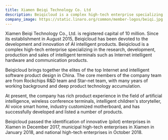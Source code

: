 ```yaml
---
title: Xiamen Beiqi Technology Co. Ltd
description: Beiqicloud is a complex high-tech enterprise specializing in the research, development, production and sales of intelligent terminals such as Internet intelligent hardware and communication products.
company_image: https://static.linaro.org/common/member-logos/beiqi.jpg
---
```

Xiamen Beiqi Technology Co., Ltd. is registered capital of 10 million. Since its establishment in August 2015, Beiqicloud has been devoted to the development and innovation of AI intelligent products. Beiqicloud is a complex high-tech enterprise specializing in the research, development, production and sales of intelligent terminals such as Internet intelligent hardware and communication products.

Beiqicloud brings together the elites of the top Internet and intelligent software product design in China. The core members of the company team are from Rockchips R&amp;D team and Star-net team, with many years of working background and deep product technology accumulation.

At present, the company has rich product experience in the field of artificial intelligence, wireless conference terminals, intelligent children&#39;s storyteller, AI voice smart home, industry customized motherboard, and has successfully developed and listed a number of products.

Beiqicloud passed the identification of innovative (pilot) enterprises in Xiamen in December 2017, municipal high-tech enterprises in Xiamen in January 2018, and national high-tech enterprises in October 2018.
